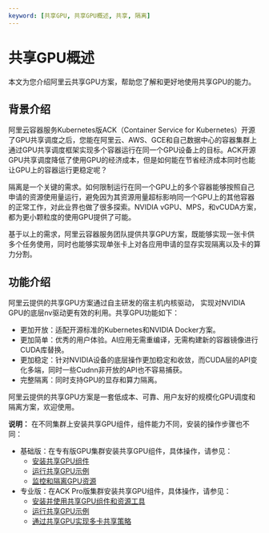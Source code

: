 ```yaml
---
keyword: [共享GPU, 共享GPU概述, 共享, 隔离]
---
```


# 共享GPU概述

本文为您介绍阿里云共享GPU方案，帮助您了解和更好地使用共享GPU的能力。

## 背景介绍

阿里云容器服务Kubernetes版ACK（Container Service for Kubernetes）开源了GPU共享调度之后，您能在阿里云、AWS、GCE和自己数据中心的容器集群上通过GPU共享调度框架实现多个容器运行在同一个GPU设备上的目标。ACK开源GPU共享调度降低了使用GPU的经济成本，但是如何能在节省经济成本同时也能让GPU上的容器运行更稳定呢？

隔离是一个关键的需求。如何限制运行在同一个GPU上的多个容器能够按照自己申请的资源使用量运行，避免因为其资源用量超标影响同一个GPU上的其他容器的正常工作，对此业界也做了很多探索。NVIDIA vGPU、MPS，和vCUDA方案，都为更小颗粒度的使用GPU提供了可能。

基于以上的需求，阿里云容器服务团队提供共享GPU方案，既能够实现一张卡供多个任务使用，同时也能够实现单张卡上对各应用申请的显存实现隔离以及卡的算力分割。

## 功能介绍

阿里云提供的共享GPU方案通过自主研发的宿主机内核驱动， 实现对NVIDIA GPU的底层nv驱动更有效的利用。共享GPU功能如下：

-   更加开放：适配开源标准的Kubernetes和NVIDIA Docker方案。
-   更加简单：优秀的用户体验。AI应用无需重编译，无需构建新的容器镜像进行CUDA库替换。
-   更加稳定：针对NVIDIA设备的底层操作更加稳定和收敛，而CUDA层的API变化多端，同时一些Cudnn非开放的API也不容易捕获。
-   完整隔离：同时支持GPU的显存和算力隔离。

阿里云提供的共享GPU方案是一套低成本、可靠、用户友好的规模化GPU调度和隔离方案，欢迎使用。

**说明：** 在不同集群上安装共享GPU组件，组件能力不同，安装的操作步骤也不同：

-   基础版：在专有版GPU集群安装共享GPU组件，具体操作，请参见：
    -   [安装共享GPU组件](/intl.zh-CN/Kubernetes集群用户指南/GPU/NPU/GPU调度/GPU资源调度/共享GPU调度/安装共享GPU组件.md)
    -   [运行共享GPU示例](/intl.zh-CN/Kubernetes集群用户指南/GPU/NPU/GPU调度/GPU资源调度/共享GPU调度/运行共享GPU示例.md)
    -   [监控和隔离GPU资源](/intl.zh-CN/Kubernetes集群用户指南/GPU/NPU/GPU调度/GPU资源调度/共享GPU调度/监控和隔离GPU资源.md)
-   专业版：在ACK Pro版集群安装共享GPU组件，具体操作，请参见：
    -   [安装并使用共享GPU组件和资源工具](/intl.zh-CN/Kubernetes集群用户指南/GPU/NPU/GPU调度/GPU资源调度/共享GPU专业版/安装并使用共享GPU组件和资源工具.md)
    -   [运行共享GPU示例](/intl.zh-CN/Kubernetes集群用户指南/GPU/NPU/GPU调度/GPU资源调度/共享GPU专业版/运行共享GPU示例.md)
    -   [通过共享GPU实现多卡共享策略](/intl.zh-CN/Kubernetes集群用户指南/GPU/NPU/GPU调度/GPU资源调度/共享GPU专业版/通过共享GPU实现多卡共享策略.md)

